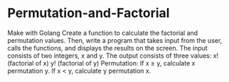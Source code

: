 # Permutation-and-Factorial
Make with Golang
Create a function to calculate the factorial and permutation values. Then, write a program that takes input from the user, calls the functions, and displays the results on the screen.
The input consists of two integers, x and y.
The output consists of three values:
x! (factorial of x)
y! (factorial of y)
Permutation:
If x ≥ y, calculate x permutation y.
If x < y, calculate y permutation x.
